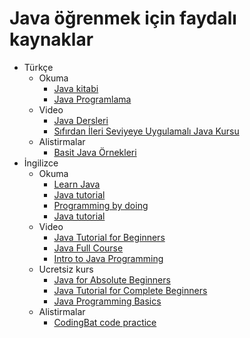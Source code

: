 # Java öğrenmek için faydalı kaynaklar
* Türkçe
	* Okuma
		* [Java kitabi](https://github.com/melihsakarya/java-kitap)
		* [Java Programlama](https://www.bilgigunlugum.net/prog/java/java_giris)
	* Video
		* [Java Dersleri](https://www.youtube.com/playlist?list=PLqG356ExoxZUGwbqoJEKSMnaxVJe4Uvf8)
		* [Sıfırdan İleri Seviyeye Uygulamalı Java Kursu](https://www.youtube.com/playlist?list=PLSg_-k7KzeO9tNAOI-O4KfSAW4PdSOXnF)
	* Alistirmalar
		* [Basit Java Örnekleri](https://www.yazilimkodlama.com/java/basit-java-ornekleri/)
* İngilizce
	* Okuma
		* [Learn Java](https://www.learnjavaonline.org/)
		* [Java tutorial](https://www.programiz.com/java-programming)
		* [Programming by doing](http://programmingbydoing.com/)
		* [Java tutorial](https://www.w3schools.com/java/)
	* Video
		* [Java Tutorial for Beginners](https://www.youtube.com/watch?v=eIrMbAQSU34)
		* [Java Full Course](https://www.youtube.com/watch?v=hBh_CC5y8-s)
		* [Intro to Java Programming](https://www.youtube.com/watch?v=GoXwIVyNvX0)
	* Ucretsiz kurs
		* [Java for Absolute Beginners](https://www.udemy.com/course/java-for-absolute-beginners-c/)
		* [Java Tutorial for Complete Beginners](https://www.udemy.com/course/java-tutorial/)
		* [Java Programming Basics](https://www.udacity.com/course/java-programming-basics--ud282)
 	* Alistirmalar
		* [CodingBat code practice](https://codingbat.com/java)
